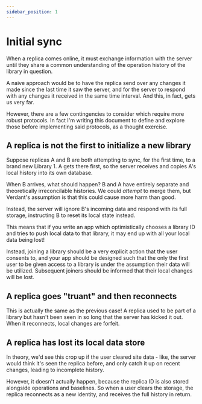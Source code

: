 ```yaml
---
sidebar_position: 1
---
```


# Initial sync

When a replica comes online, it must exchange information with the server until they share a common understanding of the operation history of the library in question.

A naive approach would be to have the replica send over any changes it made since the last time it saw the server, and for the server to respond with any changes it received in the same time interval. And this, in fact, gets us very far.

However, there are a few contingencies to consider which require more robust protocols. In fact I'm writing this document to define and explore those before implementing said protocols, as a thought exercise.

## A replica is not the first to initialize a new library

Suppose replicas A and B are both attempting to sync, for the first time, to a brand new Library 1. A gets there first, so the server receives and copies A's local history into its own database.

When B arrives, what should happen? B and A have entirely separate and theoretically irreconcilable histories. We could _attempt_ to merge them, but Verdant's assumption is that this could cause more harm than good.

Instead, the server will ignore B's incoming data and respond with its full storage, instructing B to reset its local state instead.

This means that if you write an app which optimistically chooses a library ID and tries to push local data to that library, it may end up with all your local data being lost!

Instead, joining a library should be a very explicit action that the user consents to, and your app should be designed such that the only the first user to be given access to a library is under the assumption their data will be utilized. Subsequent joiners should be informed that their local changes will be lost.

## A replica goes "truant" and then reconnects

This is actually the same as the previous case! A replica used to be part of a library but hasn't been seen in so long that the server has kicked it out. When it reconnects, local changes are forfeit.

## A replica has lost its local data store

In theory, we'd see this crop up if the user cleared site data - like, the server would think it's seen the replica before, and only catch it up on recent changes, leading to incomplete history.

However, it doesn't actually happen, because the replica ID is also stored alongside operations and baselines. So when a user clears the storage, the replica reconnects as a new identity, and receives the full history in return.
